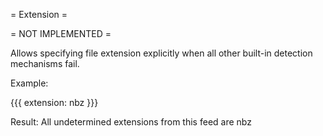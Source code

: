 = Extension =

= NOT IMPLEMENTED =

Allows specifying file extension explicitly when all other built-in detection mechanisms fail.

Example:

{{{
extension: nbz
}}}

Result: All undetermined extensions from this feed are nbz